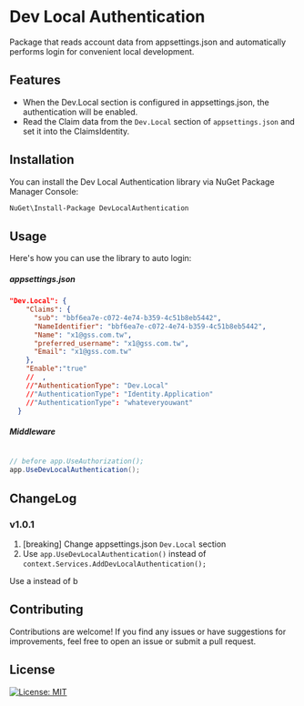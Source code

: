 # Dev Local Authentication

Package that reads account data from appsettings.json and automatically performs login for convenient local development.

## Features

-	When the Dev.Local section is configured in appsettings.json, the authentication will be enabled.
-   Read the Claim data from the `Dev.Local` section of `appsettings.json` and set it into the ClaimsIdentity.

## Installation

You can install the Dev Local Authentication library via NuGet Package Manager Console:

```bash
NuGet\Install-Package DevLocalAuthentication
```

## Usage

Here's how you can use the library to auto login:

##### appsettings.json
```json
"Dev.Local": {
    "Claims": {
      "sub": "bbf6ea7e-c072-4e74-b359-4c51b8eb5442",
      "NameIdentifier": "bbf6ea7e-c072-4e74-b359-4c51b8eb5442",
      "Name": "x1@gss.com.tw",
      "preferred_username": "x1@gss.com.tw",
      "Email": "x1@gss.com.tw"
    },
    "Enable":"true"
    //  ,
    //"AuthenticationType": "Dev.Local"
    //"AuthenticationType": "Identity.Application"
    //"AuthenticationType": "whateveryouwant"
  }
```

##### Middleware
```csharp

// before app.UseAuthorization();
app.UseDevLocalAuthentication();


```

## ChangeLog
### v1.0.1
1. [breaking] Change appsettings.json `Dev.Local` section
2. Use `app.UseDevLocalAuthentication()` instead of `context.Services.AddDevLocalAuthentication();`

Use a instead of b

## Contributing

Contributions are welcome!
If you find any issues or have suggestions for improvements, feel free to open an issue or submit a pull request.

## License

[![License: MIT](https://img.shields.io/badge/License-MIT-yellow.svg)](https://opensource.org/licenses/MIT)
